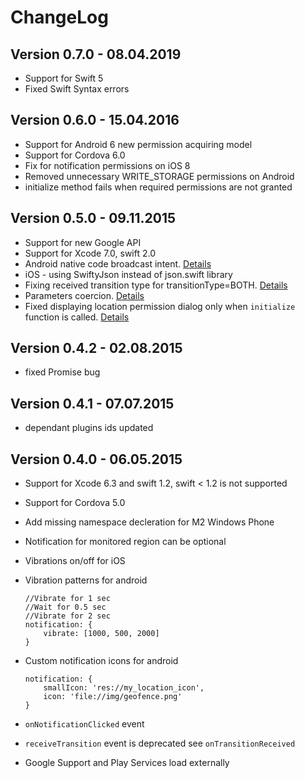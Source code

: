 # ChangeLog

## Version 0.7.0 - 08.04.2019

- Support for Swift 5
- Fixed Swift Syntax errors

## Version 0.6.0 - 15.04.2016

- Support for Android 6 new permission acquiring model
- Support for Cordova 6.0
- Fix for notification permissions on iOS 8
- Removed unnecessary WRITE_STORAGE permissions on Android
- initialize method fails when required permissions are not granted

## Version 0.5.0 - 09.11.2015

- Support for new Google API
- Support for Xcode 7.0, swift 2.0
- Android native code broadcast intent. [Details](https://github.com/cowbell/cordova-plugin-geofence#listening-for-geofence-transitions-in-native-code)
- iOS - using SwiftyJson instead of json.swift library
- Fixing received transition type for transitionType=BOTH. [Details](https://github.com/cowbell/cordova-plugin-geofence/issues/91)
- Parameters coercion. [Details](https://github.com/cowbell/cordova-plugin-geofence/issues/84)
- Fixed displaying location permission dialog only when `initialize` function is called. [Details](https://github.com/cowbell/cordova-plugin-geofence/issues/85)

## Version 0.4.2 - 02.08.2015

- fixed Promise bug

## Version 0.4.1 - 07.07.2015

- dependant plugins ids updated

## Version 0.4.0 - 06.05.2015

- Support for Xcode 6.3 and swift 1.2, swift < 1.2 is not supported
- Support for Cordova 5.0
- Add missing namespace decleration for M2 Windows Phone
- Notification for monitored region can be optional
- Vibrations on/off for iOS
- Vibration patterns for android

    ```
    //Vibrate for 1 sec
    //Wait for 0.5 sec
    //Vibrate for 2 sec
    notification: {
        vibrate: [1000, 500, 2000]
    }
    ```
- Custom notification icons for android

    ```
    notification: {
        smallIcon: 'res://my_location_icon',
        icon: 'file://img/geofence.png'
    }
    ```
- `onNotificationClicked` event
- `receiveTransition` event is deprecated see `onTransitionReceived`
- Google Support and Play Services load externally
